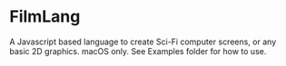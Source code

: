 # FilmLang

A Javascript based language to create Sci-Fi computer screens, or any basic 2D graphics. macOS only. See Examples folder for how to use.

